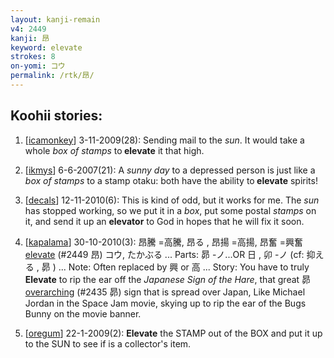 ```yaml
---
layout: kanji-remain
v4: 2449
kanji: 昂
keyword: elevate
strokes: 8
on-yomi: コウ
permalink: /rtk/昂/
---
```


## Koohii stories: 

1) [<a href="http://kanji.koohii.com/profile/icamonkey">icamonkey</a>] 3-11-2009(28): Sending mail to the <em>sun</em>. It would take a whole <em>box of stamps</em> to<strong> elevate</strong> it that high.

2) [<a href="http://kanji.koohii.com/profile/ikmys">ikmys</a>] 6-6-2007(21): A <em>sunny day</em> to a depressed person is just like a <em>box of stamps</em> to a stamp otaku: both have the ability to<strong> elevate</strong> spirits!

3) [<a href="http://kanji.koohii.com/profile/decals">decals</a>] 12-11-2010(6): This is kind of odd, but it works for me. The <em>sun</em> has stopped working, so we put it in a <em>box</em>, put some postal <em>stamps</em> on it, and send it up an <strong>elevator</strong> to God in hopes that he will fix it soon.

4) [<a href="http://kanji.koohii.com/profile/kapalama">kapalama</a>] 30-10-2010(3): 昂騰 =高騰, 昂る , 昂揚 =高揚, 昂奮 =興奮<a href="../v4/2449.html">elevate</a> (#2449 昂) コウ, たかぶる ... Parts: 昴 -ノ...OR 日 , 卯 -ノ (cf: 抑える , 昴 ) ... Note: Often replaced by 興 or 高 ... Story: You have to truly<strong> Elevate</strong> to rip the ear off the <em>Japanese Sign of the Hare</em>, that great 昴 <a href="../v4/2435.html">overarching</a> (#2435 昴) sign that is spread over Japan, Like Michael Jordan in the Space Jam movie, skying up to rip the ear of the Bugs Bunny on the movie banner.

5) [<a href="http://kanji.koohii.com/profile/oregum">oregum</a>] 22-1-2009(2): <strong>Elevate</strong> the STAMP out of the BOX and put it up to the SUN to see if is a collector&#039;s item.

